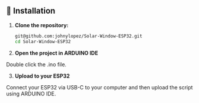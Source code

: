 ## 🚀 Installation

1. **Clone the repository:**

   ```bash
   git@github.com:johnylopez/Solar-Window-ESP32.git
   cd Solar-Window-ESP32

2. **Open the project in ARDUINO IDE**

Double click the .ino file.

3. **Upload to your ESP32**

Connect your ESP32 via USB-C to your computer and then upload the script using ARDUINO IDE.

